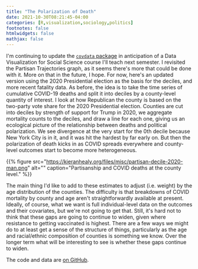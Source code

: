 ```yaml
---
title: "The Polarization of Death"
date: 2021-10-30T08:21:45-04:00
categories: [R,visualization,sociology,politics]
footnotes: false
htmlwidgets: false
mathjax: false
---
```


I'm continuing to update the [`covdata` package](https://kjhealy.github.io/covdata/) in anticipation of a Data Visualization for Social Science course I'll teach next semester. I revisited the Partisan Trajectories graph, as it seems there's more that could be done with it. More on that in the future, I hope. For now, here's an updated version using the 2020 Presidential election as the basis for the deciles, and more recent fatality data. As before, the idea is to take the time series of cumulative COVID-19 deaths and split it into deciles by a county-level quantity of interest. I look at how Republican the county is based on the two-party vote share for the 2020 Presidential election. Counties are cut into deciles by strength of support for Trump in 2020, we aggregate mortality counts to the deciles, and draw a line for each one, giving us an ecological picture of the relationship between deaths and political polarization. We see divergence at the very start for the 0th decile because New York City is in it, and it was hit the hardest by far early on. But then the polarization of death kicks in as COVID spreads everywhere and county-level outcomes start to become more heterogeneous. 

{{% figure src="https://kieranhealy.org/files/misc/partisan-decile-2020-man.png" alt="" caption="Partisanship and COVID deaths at the county level." %}}

The main thing I'd like to add to these estimates to adjust (i.e. weight) by the age distribution of the counties. The difficulty is that breakdowns of COVID mortality by county and age aren't straightforwardly available at present. Ideally, of course, what we want is full individual-level data on the outcomes and their covariates, but we're not going to get that. Still, it's hard not to think that these gaps are going to continue to widen, given where resistance to getting vaccinated is highest. There are a few ways we might do to at least get a sense of the structure of things, particularly as the age and racial/ethnic composition of counties is something we know. Over the longer term what will be interesting to see is whether these gaps continue to widen.

The code and data are [on GitHub](https://github.com/kjhealy/covid_polarization).


